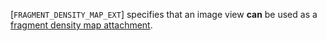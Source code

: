 [`FRAGMENT_DENSITY_MAP_EXT`] specifies that an
image view  **can**  be used as a
[fragment density map
attachment](https://www.khronos.org/registry/vulkan/specs/1.3-extensions/html/vkspec.html#renderpass-fragmentdensitymapattachment).
